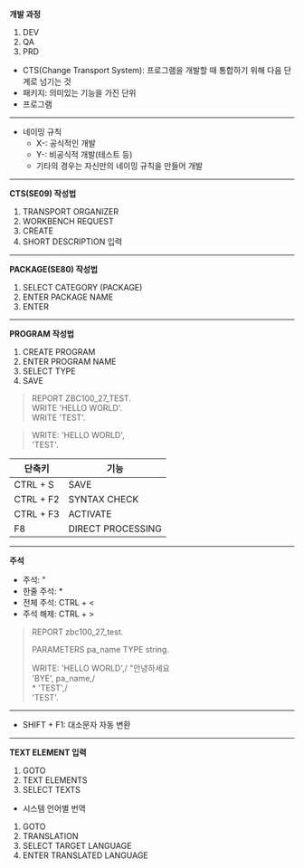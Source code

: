 __개발 과정__
1. DEV
2. QA
3. PRD

- CTS(Change Transport System): 프로그램을 개발할 때 통합하기 위해 다음 단계로 넘기는 것
- 패키지: 의미있는 기능을 가진 단위
- 프로그램

---
- 네이밍 규칙
  - X-: 공식적인 개발
  - Y-: 비공식적 개발(테스트 등)
  - 기타의 경우는 자신만의 네이밍 규칙을 만들어 개발

---
__CTS(SE09) 작성법__
1. TRANSPORT ORGANIZER
2. WORKBENCH REQUEST
3. CREATE
4. SHORT DESCRIPTION 입력

---
__PACKAGE(SE80) 작성법__
1. SELECT CATEGORY (PACKAGE)
2. ENTER PACKAGE NAME
3. ENTER

---
__PROGRAM 작성법__
1. CREATE PROGRAM
2. ENTER PROGRAM NAME
3. SELECT TYPE
4. SAVE

>REPORT ZBC100_27_TEST.  
>WRITE 'HELLO WORLD'.  
>WRITE 'TEST'.

>WRITE: 'HELLO WORLD',  
>       'TEST'.

| 단축키 | 기능 |
|---|---|
| CTRL + S | SAVE |
| CTRL + F2 | SYNTAX CHECK |
| CTRL + F3 | ACTIVATE |
| F8 | DIRECT PROCESSING |

---
__주석__
- 주석: "
- 한줄 주석: *
- 전체 주석: CTRL + <
- 주석 해제: CTRL + >

>REPORT zbc100_27_test.  
>  
>PARAMETERS pa_name TYPE string.  
>  
>WRITE: 'HELLO WORLD',/ "안녕하세요  
>       'BYE', pa_name,/  
>\*       'TEST',/  
>       'TEST'.  

---
- SHIFT + F1: 대소문자 자동 변환

---
__TEXT ELEMENT 입력__
1. GOTO
2. TEXT ELEMENTS
3. SELECT TEXTS

- 시스템 언어별 번역
1. GOTO
2. TRANSLATION
3. SELECT TARGET LANGUAGE
4. ENTER TRANSLATED LANGUAGE 
